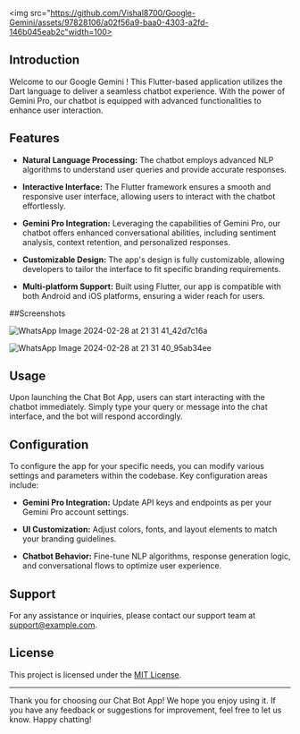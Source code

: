 
<img src="https://github.com/Vishal8700/Google-Gemini/assets/97828106/a02f56a9-baa0-4303-a2fd-146b045eab2c"width=100>

## Introduction

Welcome to our Google Gemini ! This Flutter-based application utilizes the Dart language to deliver a seamless chatbot experience. With the power of Gemini Pro, our chatbot is equipped with advanced functionalities to enhance user interaction.

## Features

- **Natural Language Processing:** The chatbot employs advanced NLP algorithms to understand user queries and provide accurate responses.
  
- **Interactive Interface:** The Flutter framework ensures a smooth and responsive user interface, allowing users to interact with the chatbot effortlessly.

- **Gemini Pro Integration:** Leveraging the capabilities of Gemini Pro, our chatbot offers enhanced conversational abilities, including sentiment analysis, context retention, and personalized responses.

- **Customizable Design:** The app's design is fully customizable, allowing developers to tailor the interface to fit specific branding requirements.

- **Multi-platform Support:** Built using Flutter, our app is compatible with both Android and iOS platforms, ensuring a wider reach for users.

##Screenshots 

![WhatsApp Image 2024-02-28 at 21 31 41_42d7c16a](https://github.com/Vishal8700/Google-Gemini/assets/97828106/f4929460-597c-4551-8924-8199e4cb919b)

![WhatsApp Image 2024-02-28 at 21 31 40_95ab34ee](https://github.com/Vishal8700/Google-Gemini/assets/97828106/3642ad76-6c87-4e4d-b230-a6a84f9a2013)


## Usage

Upon launching the Chat Bot App, users can start interacting with the chatbot immediately. Simply type your query or message into the chat interface, and the bot will respond accordingly.

## Configuration

To configure the app for your specific needs, you can modify various settings and parameters within the codebase. Key configuration areas include:

- **Gemini Pro Integration:** Update API keys and endpoints as per your Gemini Pro account settings.

- **UI Customization:** Adjust colors, fonts, and layout elements to match your branding guidelines.

- **Chatbot Behavior:** Fine-tune NLP algorithms, response generation logic, and conversational flows to optimize user experience.

## Support

For any assistance or inquiries, please contact our support team at [support@example.com](mailto:support@example.com).

## License

This project is licensed under the [MIT License](LICENSE).

---

Thank you for choosing our Chat Bot App! We hope you enjoy using it. If you have any feedback or suggestions for improvement, feel free to let us know. Happy chatting!
